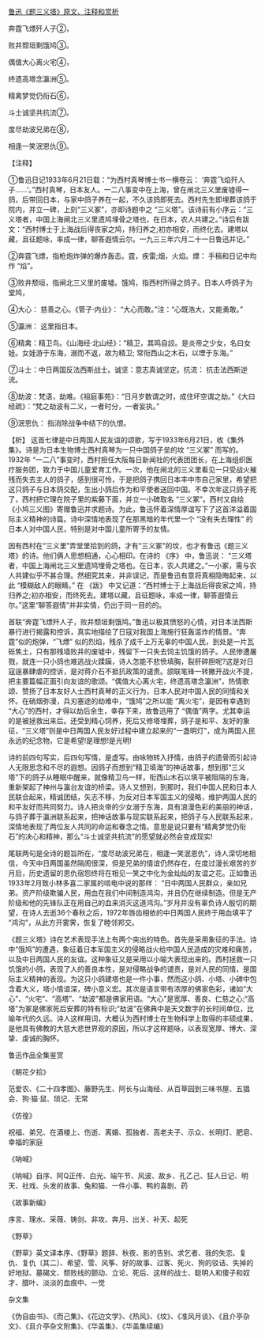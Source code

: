 [鲁迅《题三义塔》原文、注释和赏析](https://www.vrrw.net/wx/9371.html)

奔霆飞熛歼人子②，

败井颓垣剩饿鸠③。

偶值大心离火宅④，

终遗高塔念瀛洲⑤。

精禽梦觉仍衔石⑥，

斗士诚坚共抗流⑦。

度尽劫波兄弟在⑧，

相逢一笑泯恩仇⑨。

【注释】

①鲁迅日记1933年6月21日载：“为西村真琴博士书一横卷云： ‘奔霆飞焰歼人子……’。”西村真琴，日本友人。一二八事变中在上海，曾在闸北三义里废墟得一鸽，后带回日本，与家中鸽子养在一起，不久该鸽即死去。西村先生即埋葬该鸽于院内，并立一碑，上刻“三义冢”，亦即诗题中之 “三义塔”。该诗前有小序云：“三义塔者，中国上海闸北三义里遗鸠埋骨之塔也，在日本，农人共建之。”诗后有跋文：“西村博士于上海战后得丧家之鸠，持归养之;初亦相安，而终化去。建塔以藏，且征题咏，率成一律，聊答遐情云尔。一九三三年六月二十一日鲁迅并记。”

②奔霆飞熛，指枪炮炸弹的爆炸轰击。霆，疾雷;烟，火焰。熛： 手稿和日记中均作 “焰”。

③败井颓垣，指闸北三义里的废墟。饿鸠，指西村所得之鸽子。日本人呼鸽子为堂鸠，

④大心： 慈善之心。《管子·内业》： “大心而敢。”注：“心既浩大，又能勇敢。”

⑤瀛洲： 这里指日本。

⑥精禽：精卫鸟。《山海经·北山经》：“精卫，其鸣自詨。是炎帝之少女，名曰女娃。女娃游于东海，溺而不返，故为精卫; 常衔西山之木石，以堙于东海。”

⑦斗士：中日两国反法西斯战士。诚坚：意志真诚坚定。抗流： 抗击法西斯逆流。

⑧劫波：梵语，劫难。《祖庭事苑》：“日月岁数谓之时，成住坏空谓之劫。”《大曰经疏》：“梵之劫波有二义，一者时分，一者妄执。”

⑨泯恩仇： 指消除战争中结下的仇恨。



【析】 这首七律是中日两国人民友谊的颂歌，写于1933年6月21日，收《集外集》。诗是为日本生物博士西村真琴为一只中国鸽子垒的坟 “三义冢” 而写的。1932年 “一二八”事变时，西村担任大阪每日新闻社的代表团团长，在上海组织医疗服务团，致力于中国儿童爱育工作。一次，他在闸北的三义里看见一只受战火摧残而失去主人的鸽子，感到很可怜，于是把鸽子携回日本丰中市自己家里，希望把这只鸽子与日本鸽交配，生出小鸽后作为和平使者送回中国。不幸次年这只鸽子死了，西村把它理在院子里的紫藤下面，并立一小碑取名 “三义冢”。西村又自绘《小鸠三义图》寄赠鲁迅并求题诗。为此，鲁迅怀着深情厚谊写下了这首洋溢着国际主义精神的诗篇。诗中深情地表现了在那黑暗的年代里一个 “没有失去理性” 的日本人对中国人民，特别是对中国儿童所寄予的友情。

因有西村在“三义里”弄堂里拾到的鸽，才有“三义冢”的坟，也才有鲁迅《题三义塔》的诗。他们俩人思想相通，心心相印。在诗的 《序》 中，鲁迅说： “三义塔者，中国上海闸北三义里遗鸠埋骨之塔也。在日本，农人共建之。”一小冢，需与农人共建似乎不甚合理。然细究其来，并非误记，而是鲁迅有意将真相隐晦起来，以此 “模糊敌人的眼睛。” 在 《跋》 中又记道：“西村博士于上海战后得丧家之鸠，持归养之;初亦相安，而终死去。建塔以藏，且征题咏，率成一律，聊答遐情云尔。”这里“聊答遐情”并非实情，仍出于同一目的的。

首联“奔霆飞熛歼人子，败井颓垣剩饿鸠。”鲁迅以极其愤怒的心情，对日本法西斯暴行进行揭露和控诉，真实地描绘了日寇对我国上海施行狂轰滥炸的情景。“奔霆”似的炮弹，“飞熛” 似的烈焰，残杀了成千上万无辜的中国人民，到处是一片瓦砾焦土，只有那残墙败井的废墟中，残留下一只失去饲主饥饿的鸽子。人民惨遭屠戮，就连一只小鸽也难逃战火蹂躏，诗人怎能不悲愤填胸，裂肝碎胆呢?这是对日寇逞暴肆虐的控诉，是对蒋介石不抵抗政策的谴责。颌联笔锋一转撇开战火不提，把主要篇幅正面引向友谊的歌颂。“偶值大心离火宅，终遗高塔念瀛洲”，热情歌颂、赞扬了日本友好人士西村真琴的正义行为，日本人民对中国人民的同情和关怀。在硝烟弥漫，兵刃塞途的劫难中，“饿鸠”之所以能 “离火宅”，是因有幸遇到 “大心”的西村，才得以劫后余生，幸存下来，故鲁迅用了 “偶值”两字。尤其幸运的是被拯救出来后。还受到精心饲养，死后又修塔埋葬，鸽子是和平、友好的象征，“三义塔”则是中日两国人民友好过程中建立起来的“一盏明灯”，成为两国人民永远的纪念物，它是希望!是理想!是光明!

诗的前四句写实，后四句写情，是虚写。由咏物转入抒情，由鸽子的遗骨而引起诗人无限思念和不尽的遐想。因鸽子而想到“精卫填海”的神话故事，想到那“三义塔”下的鸽子从睡眠中醒来，就像精卫鸟一样，衔西山木石以填平被阻隔的东海，重新架起了神州与瀛台友谊的桥梁。诗人又想到，到那时，我们中国人民和日本人民联合起来，精诚团结，矢志不移，为反对日本军国主义的侵略，维护两国人民的和平友好而共同努力。诗人把炎帝的少女溺于东海，具有浪漫色彩的美丽的神话，与鸽子葬于瀛洲联系起来，把神话故事与现实联系起来，把鸽子与人民联系起来，深情地表现了两位友人共同的命运和眷念之情。意思是说只要有“精禽梦觉仍衔石”的决心和精神，那么“斗士诚坚共抗流”的愿望就必然会变成现实!

尾联两句是全诗的题旨所在，“度尽劫波兄弟在，相逢一笑泯恩仇”，诗人深切地相信，今天中日两国虽然隔阂很深，但是兄弟的情谊仍然存在，在度过漫长艰苦的岁月后，历史遗留的恩仇宿怨终将在相见一笑之中化为金灿灿的友谊之花。正如鲁迅1933年2月致小林多喜二家属的唁电中说的那样： “日中两国人民群众，亲如兄弟。资产阶级欺骗人民，用血在我们中间制造鸿沟，并且仍在继续制造。但是无产阶级和他的先锋队正在用自己的血来消灭这道鸿沟。”岁月并没有辜负诗人殷切的期望，在诗人去逝36个春秋之后，1972年唇齿相依的中日两国人民终于用血填平了 “鸿沟”，从此方开雾霁，恢复了睦邻邦交。

《题三义塔》诗在艺术表现手法上有两个突出的特色。首先是采用象征的手法。诗中“饿鸠”的遭遇，象征着日本军国主义的侵略战火给中国人民造成的灾难和痛苦，以及中日两国人民的友谊。这种象征又是采用以小喻大表现出来的。西村拯救一只饥饿的小鸽，表现了人的善良本性，是对侵略战争的谴责，是对人民的同情，是国际主义精神的表现。为这只小鸽建塔也是一件小事，然而这小鸽、小塔、小碑中包含着大义，塔小情谊深，碑小意义宏。其次是语言带有浓厚的佛家色彩，诸如“大心”、“火宅”、“高塔”、“劫波”都是佛家用语。“大心”是宽厚、善良、仁慈之心;“高塔”为冢是佛家死后安葬的特有标识;“劫波”在佛典中是天文数字的长时间单位，比喻年代的久远。诗人这样用词，大概认为西村博士在生物科学上取得的丰硕成果，是他具有佛教的大慈大悲世界观的原因，所以才这样题咏，以表现宽厚、博大、深挚、虔诚的胸怀。

鲁迅作品全集鉴赏

《朝花夕拾》

范爱农、《二十四孝图》、藤野先生、阿长与山海经、从百草园到三味书屋、五猖会、狗·猫·鼠、琐记、无常

《仿徨》

祝福、弟兄、在酒楼上、伤逝、离婚、孤独者、高老夫子、示众、长明灯、肥皂、幸福的家庭

《呐喊》

《呐喊》自序、阿Q正传、白光、端午节、风波、故乡、孔乙己、狂人日记、明天、社戏、头发的故事、兔和猫、一件小事、鸭的喜剧、药

《故事新编》

序言、理水、采薇、铸剑、非攻、奔月、出关、补天、起死

《野草》

《野草》英文译本序、《野草》题辞、秋夜、影的告别、求乞者、我的失恋、复仇、复仇〔其二〕、希望、雪、风筝、好的故事、过客、死火、狗的驳诘、失掉的好地狱、墓碣文、颓败线的颤动、立论、死后、这样的战士、聪明人和傻子和奴才、腊叶、淡淡的血痕中、一觉

杂文集

《伪自由书》、《而己集》、《花边文学》、《热风》、《坟》、《准风月谈》、《且介亭杂文》、《且介亭杂文附集》、《华盖集》、《华盖集续编》

